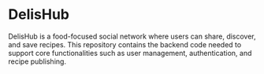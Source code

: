 ﻿# DelisHub

DelisHub is a food-focused social network where users can share, discover, and save recipes. This repository contains the backend code needed to support core functionalities such as user management, authentication, and recipe publishing.
